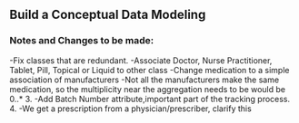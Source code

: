 ## Build a Conceptual Data Modeling

### Notes and Changes to be made:
-Fix classes that are redundant. 
-Associate Doctor, Nurse Practitioner, Tablet, Pill, Topical or Liquid to other class 
-Change medication to a simple association of manufacturers 
-Not all the manufacturers make the same medication, so the multiplicity near the aggregation needs to be would be 0..* 3. 
-Add Batch Number attribute,important part of the tracking process. 4. 
-We get a prescription from a physician/prescriber, clarify this

